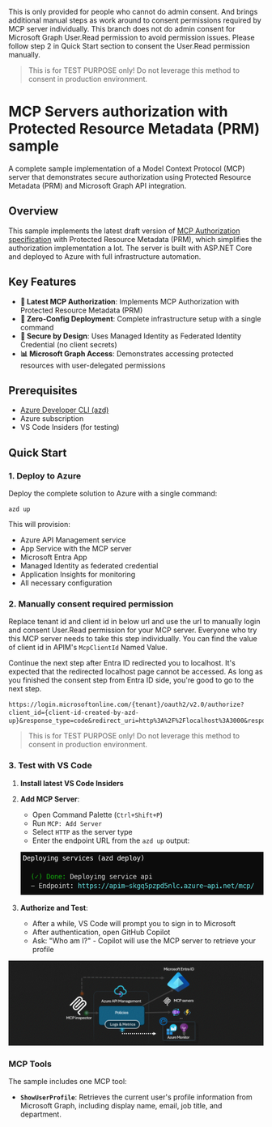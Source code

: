 This is only provided for people who cannot do admin consent. And brings additional manual steps as work around to consent permissions required by MCP server individually. This branch does not do admin consent for Microsoft Graph User.Read permission to avoid permission issues. Please follow step 2 in Quick Start section to consent the User.Read permission manually.

> This is for TEST PURPOSE only! Do not leverage this method to consent in production environment.


# MCP Servers authorization with Protected Resource Metadata (PRM) sample 

A complete sample implementation of a Model Context Protocol (MCP) server that demonstrates secure authorization using Protected Resource Metadata (PRM) and Microsoft Graph API integration.

## Overview

This sample implements the latest draft version of [MCP Authorization specification](https://modelcontextprotocol.io/specification/draft/basic/authorization) with Protected Resource Metadata (PRM), which simplifies the authorization implementation a lot. The server is built with ASP.NET Core and deployed to Azure with full infrastructure automation.

## Key Features

- **🔐 Latest MCP Authorization**: Implements MCP Authorization with Protected Resource Metadata (PRM)
- **🚀 Zero-Config Deployment**: Complete infrastructure setup with a single command
- **🔑 Secure by Design**: Uses Managed Identity as Federated Identity Credential (no client secrets)
- **📊 Microsoft Graph Access**: Demonstrates accessing protected resources with user-delegated permissions

## Prerequisites

- [Azure Developer CLI (azd)](https://aka.ms/azd)
- Azure subscription
- VS Code Insiders (for testing)

## Quick Start

### 1. Deploy to Azure

Deploy the complete solution to Azure with a single command:

```shell
azd up
```

This will provision:
- Azure API Management service
- App Service with the MCP server
- Microsoft Entra App
- Managed Identity as federated credential
- Application Insights for monitoring
- All necessary configuration

### 2. Manually consent required permission
Replace tenant id and client id in below url and use the url to manually login and consent User.Read permission for your MCP server. Everyone who try this MCP server needs to take this step individually.
You can find the value of client id in APIM's `McpClientId` Named Value.

Continue the next step after Entra ID redirected you to localhost. It's expected that the redirected localhost page cannot be accessed. As long as you finished the consent step from Entra ID side, you're good to go to the next step.
```
https://login.microsoftonline.com/{tenant}/oauth2/v2.0/authorize?client_id={client-id-created-by-azd-up}&response_type=code&redirect_uri=http%3A%2F%2Flocalhost%3A3000&response_mode=query&scope=User.Read&state=12345&code_challenge=FKb6UkkRio0kIiAfYzJoVa4GGmZ6v6QVgQ5PjTA2iMk&code_challenge_method=S256
```
> This is for TEST PURPOSE only! Do not leverage this method to consent in production environment.

### 3. Test with VS Code

1. **Install latest VS Code Insiders**
2. **Add MCP Server**:
   - Open Command Palette (`Ctrl+Shift+P`)
   - Run `MCP: Add Server`
   - Select `HTTP` as the server type
   - Enter the endpoint URL from the `azd up` output:
   
   ![azd up result](azdup.PNG)

3. **Authorize and Test**:
   - After a while, VS Code will prompt you to sign in to Microsoft
   - After authentication, open GitHub Copilot
   - Ask: "Who am I?" - Copilot will use the MCP server to retrieve your profile

![MCP Client Authorization Flow](mcp-client-authorization.gif)

### MCP Tools

The sample includes one MCP tool:

- **`ShowUserProfile`**: Retrieves the current user's profile information from Microsoft Graph, including display name, email, job title, and department.

